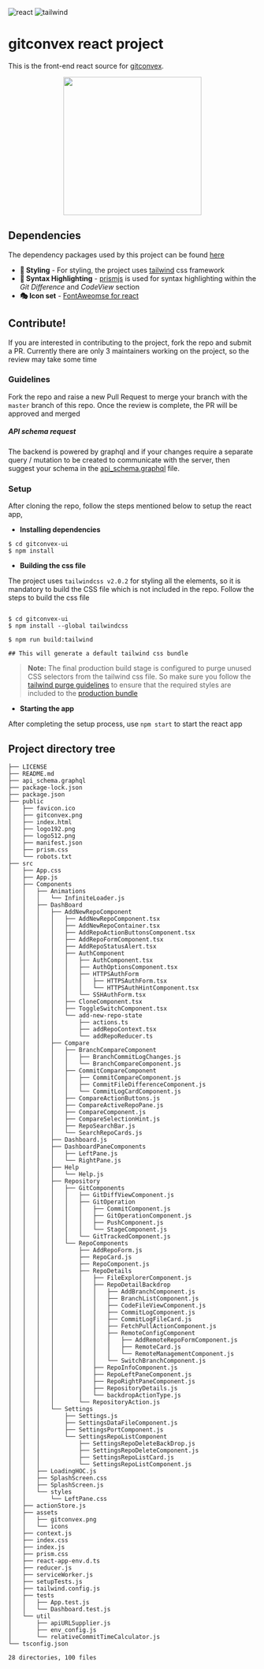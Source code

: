 ![react](https://img.shields.io/badge/React-20232A?style=for-the-badge&logo=react&logoColor=61DAFB) 
![tailwind](https://img.shields.io/badge/Tailwind_CSS-38B2AC?style=for-the-badge&logo=tailwind-css&logoColor=white)

# gitconvex react project
This is the front-end react source for [gitconvex](https://github.com/neel1996/gitconvex).

<p align="center">
    <img src="https://user-images.githubusercontent.com/47709856/87220396-e72df380-c380-11ea-9b2b-e156402842bb.png" width="280">
</p>

## Dependencies

The dependency packages used by this project can be found [here](https://github.com/neel1996/gitconvex-ui/network/dependencies)

- **🎨 Styling** - For styling, the project uses [tailwind](https://github.com/tailwindlabs/tailwindcss) css framework 
- **📑 Syntax Highlighting** - [prismjs](https://github.com/PrismJS/prism) is used for syntax highlighting within the *Git Difference* and *CodeView* section
- **🎭 Icon set** - [FontAweomse for react](https://github.com/FortAwesome/Font-Awesome)

## Contribute!

If you are interested in contributing to the project, fork the repo and submit a PR. Currently there are only 3 maintainers working on the project, so the review may take some time

### Guidelines 

Fork the repo and raise a new Pull Request to merge your branch with the `master` branch of this repo. Once the review is complete, the PR will be approved and merged

##### API schema request

The backend is powered by graphql and if your changes require a separate query / mutation to be created to communicate with the server, then suggest
your schema in the [api_schema.graphql](api_schema.graphql) file.
### Setup

After cloning the repo, follow the steps mentioned below to setup the react app,

- **Installing dependencies**

``` shell
$ cd gitconvex-ui
$ npm install
```

- **Building the css file**

The project uses `tailwindcss v2.0.2` for styling all the elements, so it is mandatory to build the CSS file which is not included in the repo. Follow the steps to build the css file

``` shell

$ cd gitconvex-ui
$ npm install --global tailwindcss 

$ npm run build:tailwind

## This will generate a default tailwind css bundle

```

> **Note:** The final production build stage is configured to purge unused CSS selectors from the tailwind css file. So make sure you follow the [tailwind purge guidelines](https://tailwindcss.com/docs/controlling-file-size#writing-purgeable-html:~:text=Don't%20use%20string%20concatenation%20to%20create%20class%20names) to ensure that the required styles are included to the [production bundle](https://github.com/neel1996/gitconvex)

- **Starting the app**

After completing the setup process, use `npm start` to start the react app


## Project directory tree

``` shell
├── LICENSE
├── README.md
├── api_schema.graphql
├── package-lock.json
├── package.json
├── public
│   ├── favicon.ico
│   ├── gitconvex.png
│   ├── index.html
│   ├── logo192.png
│   ├── logo512.png
│   ├── manifest.json
│   ├── prism.css
│   └── robots.txt
├── src
│   ├── App.css
│   ├── App.js
│   ├── Components
│   │   ├── Animations
│   │   │   └── InfiniteLoader.js
│   │   ├── DashBoard
│   │   │   ├── AddNewRepoComponent
│   │   │   │   ├── AddNewRepoComponent.tsx
│   │   │   │   ├── AddNewRepoContainer.tsx
│   │   │   │   ├── AddRepoActionButtonsComponent.tsx
│   │   │   │   ├── AddRepoFormComponent.tsx
│   │   │   │   ├── AddRepoStatusAlert.tsx
│   │   │   │   ├── AuthComponent
│   │   │   │   │   ├── AuthComponent.tsx
│   │   │   │   │   ├── AuthOptionsComponent.tsx
│   │   │   │   │   ├── HTTPSAuthForm
│   │   │   │   │   │   ├── HTTPSAuthForm.tsx
│   │   │   │   │   │   └── HTTPSAuthHintComponent.tsx
│   │   │   │   │   └── SSHAuthForm.tsx
│   │   │   │   ├── CloneComponent.tsx
│   │   │   │   ├── ToggleSwitchComponent.tsx
│   │   │   │   └── add-new-repo-state
│   │   │   │       ├── actions.ts
│   │   │   │       ├── addRepoContext.tsx
│   │   │   │       └── addRepoReducer.ts
│   │   │   ├── Compare
│   │   │   │   ├── BranchCompareComponent
│   │   │   │   │   ├── BranchCommitLogChanges.js
│   │   │   │   │   └── BranchCompareComponent.js
│   │   │   │   ├── CommitCompareComponent
│   │   │   │   │   ├── CommitCompareComponent.js
│   │   │   │   │   ├── CommitFileDifferenceComponent.js
│   │   │   │   │   └── CommitLogCardComponent.js
│   │   │   │   ├── CompareActionButtons.js
│   │   │   │   ├── CompareActiveRepoPane.js
│   │   │   │   ├── CompareComponent.js
│   │   │   │   ├── CompareSelectionHint.js
│   │   │   │   ├── RepoSearchBar.js
│   │   │   │   └── SearchRepoCards.js
│   │   │   ├── Dashboard.js
│   │   │   ├── DashboardPaneComponents
│   │   │   │   ├── LeftPane.js
│   │   │   │   └── RightPane.js
│   │   │   ├── Help
│   │   │   │   └── Help.js
│   │   │   ├── Repository
│   │   │   │   ├── GitComponents
│   │   │   │   │   ├── GitDiffViewComponent.js
│   │   │   │   │   ├── GitOperation
│   │   │   │   │   │   ├── CommitComponent.js
│   │   │   │   │   │   ├── GitOperationComponent.js
│   │   │   │   │   │   ├── PushComponent.js
│   │   │   │   │   │   └── StageComponent.js
│   │   │   │   │   └── GitTrackedComponent.js
│   │   │   │   └── RepoComponents
│   │   │   │       ├── AddRepoForm.js
│   │   │   │       ├── RepoCard.js
│   │   │   │       ├── RepoComponent.js
│   │   │   │       ├── RepoDetails
│   │   │   │       │   ├── FileExplorerComponent.js
│   │   │   │       │   ├── RepoDetailBackdrop
│   │   │   │       │   │   ├── AddBranchComponent.js
│   │   │   │       │   │   ├── BranchListComponent.js
│   │   │   │       │   │   ├── CodeFileViewComponent.js
│   │   │   │       │   │   ├── CommitLogComponent.js
│   │   │   │       │   │   ├── CommitLogFileCard.js
│   │   │   │       │   │   ├── FetchPullActionComponent.js
│   │   │   │       │   │   ├── RemoteConfigComponent
│   │   │   │       │   │   │   ├── AddRemoteRepoFormComponent.js
│   │   │   │       │   │   │   ├── RemoteCard.js
│   │   │   │       │   │   │   └── RemoteManagementComponent.js
│   │   │   │       │   │   └── SwitchBranchComponent.js
│   │   │   │       │   ├── RepoInfoComponent.js
│   │   │   │       │   ├── RepoLeftPaneComponent.js
│   │   │   │       │   ├── RepoRightPaneComponent.js
│   │   │   │       │   ├── RepositoryDetails.js
│   │   │   │       │   └── backdropActionType.js
│   │   │   │       └── RepositoryAction.js
│   │   │   └── Settings
│   │   │       ├── Settings.js
│   │   │       ├── SettingsDataFileComponent.js
│   │   │       ├── SettingsPortComponent.js
│   │   │       └── SettingsRepoListComponent
│   │   │           ├── SettingsRepoDeleteBackDrop.js
│   │   │           ├── SettingsRepoDeleteComponent.js
│   │   │           ├── SettingsRepoListCard.js
│   │   │           └── SettingsRepoListComponent.js
│   │   ├── LoadingHOC.js
│   │   ├── SplashScreen.css
│   │   ├── SplashScreen.js
│   │   └── styles
│   │       └── LeftPane.css
│   ├── actionStore.js
│   ├── assets
│   │   ├── gitconvex.png
│   │   └── icons
│   ├── context.js
│   ├── index.css
│   ├── index.js
│   ├── prism.css
│   ├── react-app-env.d.ts
│   ├── reducer.js
│   ├── serviceWorker.js
│   ├── setupTests.js
│   ├── tailwind.config.js
│   ├── tests
│   │   ├── App.test.js
│   │   └── Dashboard.test.js
│   └── util
│       ├── apiURLSupplier.js
│       ├── env_config.js
│       └── relativeCommitTimeCalculator.js
└── tsconfig.json

28 directories, 100 files
```

